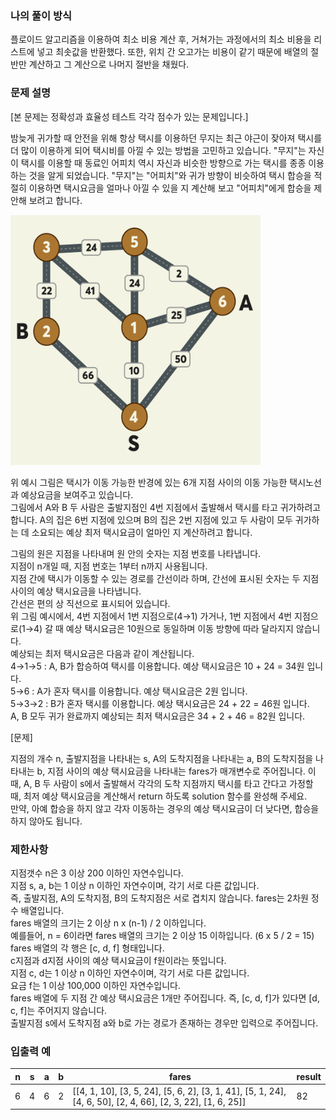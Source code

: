 ### 나의 풀이 방식
플로이드 알고리즘을 이용하여 최소 비용 계산 후, 거쳐가는 과정에서의 최소 비용을 리스트에 넣고 최솟값을 반환했다. 또한, 위치 간 오고가는 비용이 같기 때문에 배열의 절반만 계산하고 그 계산으로 나머지 절반을 채웠다.

### 문제 설명

[본 문제는 정확성과 효율성 테스트 각각 점수가 있는 문제입니다.]

밤늦게 귀가할 때 안전을 위해 항상 택시를 이용하던 무지는 최근 야근이 잦아져 택시를 더 많이 이용하게 되어 택시비를 아낄 수 있는 방법을 고민하고 있습니다. "무지"는 자신이 택시를 이용할 때 동료인 어피치 역시 자신과 비슷한 방향으로 가는 택시를 종종 이용하는 것을 알게 되었습니다. "무지"는 "어피치"와 귀가 방향이 비슷하여 택시 합승을 적절히 이용하면 택시요금을 얼마나 아낄 수 있을 지 계산해 보고 "어피치"에게 합승을 제안해 보려고 합니다.

<img src="2021_kakao_taxi_01.png" width=400 height=400  alt=""/>

위 예시 그림은 택시가 이동 가능한 반경에 있는 6개 지점 사이의 이동 가능한 택시노선과 예상요금을 보여주고 있습니다.<br/>
그림에서 A와 B 두 사람은 출발지점인 4번 지점에서 출발해서 택시를 타고 귀가하려고 합니다. A의 집은 6번 지점에 있으며 B의 집은 2번 지점에 있고 두 사람이 모두 귀가하는 데 소요되는 예상 최저 택시요금이 얼마인 지 계산하려고 합니다.

그림의 원은 지점을 나타내며 원 안의 숫자는 지점 번호를 나타냅니다.<br/>
지점이 n개일 때, 지점 번호는 1부터 n까지 사용됩니다.<br/>
지점 간에 택시가 이동할 수 있는 경로를 간선이라 하며, 간선에 표시된 숫자는 두 지점 사이의 예상 택시요금을 나타냅니다.<br/>
간선은 편의 상 직선으로 표시되어 있습니다.<br/>
위 그림 예시에서, 4번 지점에서 1번 지점으로(4→1) 가거나, 1번 지점에서 4번 지점으로(1→4) 갈 때 예상 택시요금은 10원으로 동일하며 이동 방향에 따라 달라지지 않습니다.<br/>
예상되는 최저 택시요금은 다음과 같이 계산됩니다.<br/>
4→1→5 : A, B가 합승하여 택시를 이용합니다. 예상 택시요금은 10 + 24 = 34원 입니다.<br/>
5→6 : A가 혼자 택시를 이용합니다. 예상 택시요금은 2원 입니다.<br/>
5→3→2 : B가 혼자 택시를 이용합니다. 예상 택시요금은 24 + 22 = 46원 입니다.<br/>
A, B 모두 귀가 완료까지 예상되는 최저 택시요금은 34 + 2 + 46 = 82원 입니다.<br/>

[문제]

지점의 개수 n, 출발지점을 나타내는 s, A의 도착지점을 나타내는 a, B의 도착지점을 나타내는 b, 지점 사이의 예상 택시요금을 나타내는 fares가 매개변수로 주어집니다. 이때, A, B 두 사람이 s에서 출발해서 각각의 도착 지점까지 택시를 타고 간다고 가정할 때, 최저 예상 택시요금을 계산해서 return 하도록 solution 함수를 완성해 주세요.<br/>
만약, 아예 합승을 하지 않고 각자 이동하는 경우의 예상 택시요금이 더 낮다면, 합승을 하지 않아도 됩니다.

### 제한사항

지점갯수 n은 3 이상 200 이하인 자연수입니다.<br/>
지점 s, a, b는 1 이상 n 이하인 자연수이며, 각기 서로 다른 값입니다.<br/>
즉, 출발지점, A의 도착지점, B의 도착지점은 서로 겹치지 않습니다.
fares는 2차원 정수 배열입니다.<br/>
fares 배열의 크기는 2 이상 n x (n-1) / 2 이하입니다.<br/>
예를들어, n = 6이라면 fares 배열의 크기는 2 이상 15 이하입니다. (6 x 5 / 2 = 15)<br/>
fares 배열의 각 행은 [c, d, f] 형태입니다.<br/>
c지점과 d지점 사이의 예상 택시요금이 f원이라는 뜻입니다.<br/>
지점 c, d는 1 이상 n 이하인 자연수이며, 각기 서로 다른 값입니다.<br/>
요금 f는 1 이상 100,000 이하인 자연수입니다.<br/>
fares 배열에 두 지점 간 예상 택시요금은 1개만 주어집니다. 즉, [c, d, f]가 있다면 [d, c, f]는 주어지지 않습니다.<br/>
출발지점 s에서 도착지점 a와 b로 가는 경로가 존재하는 경우만 입력으로 주어집니다.<br/>

### 입출력 예
| n  | s  | a  | b	 | fares	                                                                                                      | result |
|----|----|----|----|-------------------------------------------------------------------------------------------------------------|--------|
| 6	 | 4	 | 6	 | 2	 | [[4, 1, 10], [3, 5, 24], [5, 6, 2], [3, 1, 41], [5, 1, 24], [4, 6, 50], [2, 4, 66], [2, 3, 22], [1, 6, 25]] | 82     |